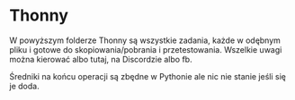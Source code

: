 # Thonny

W powyższym folderze Thonny są wszystkie zadania, każde w odębnym pliku i gotowe do skopiowania/pobrania i przetestowania.
Wszelkie uwagi można kierować albo tutaj, na Discordzie albo fb.

Średniki na końcu operacji są zbędne w Pythonie ale nic nie stanie jeśli się je doda.
